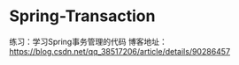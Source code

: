 # Spring-Transaction
练习：学习Spring事务管理的代码
博客地址：
https://blog.csdn.net/qq_38517206/article/details/90286457
